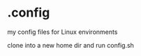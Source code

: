 .config
=======

my config files for Linux environments

clone into a new home dir and run config.sh
